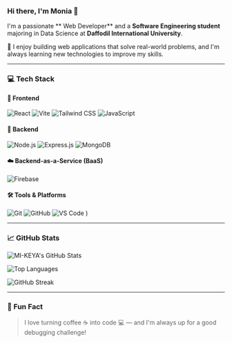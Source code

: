 ### Hi there, I'm Monia 👋

I'm a passionate ** Web Developer** and a **Software Engineering student** majoring in Data Science at **Daffodil International University**.

🚀 I enjoy building web applications that solve real-world problems, and I'm always learning new technologies to improve my skills.

---


### 💻 Tech Stack

#### 🧩 Frontend
![React](https://img.shields.io/badge/-React-61DAFB?logo=react&logoColor=white&style=flat)
![Vite](https://img.shields.io/badge/-Vite-646CFF?logo=vite&logoColor=white&style=flat)
![Tailwind CSS](https://img.shields.io/badge/-TailwindCSS-06B6D4?logo=tailwindcss&logoColor=white&style=flat)
![JavaScript](https://img.shields.io/badge/-JavaScript-F7DF1E?logo=javascript&logoColor=black&style=flat)

#### 🔧 Backend
![Node.js](https://img.shields.io/badge/-Node.js-339933?logo=node.js&logoColor=white&style=flat)
![Express.js](https://img.shields.io/badge/-Express.js-000000?logo=express&logoColor=white&style=flat)
![MongoDB](https://img.shields.io/badge/-MongoDB-47A248?logo=mongodb&logoColor=white&style=flat)

#### ☁️ Backend-as-a-Service (BaaS)
![Firebase](https://img.shields.io/badge/-Firebase-FFCA28?logo=firebase&logoColor=black&style=flat)

#### 🛠️ Tools & Platforms
![Git](https://img.shields.io/badge/-Git-F05032?logo=git&logoColor=white&style=flat)
![GitHub](https://img.shields.io/badge/-GitHub-181717?logo=github&logoColor=white&style=flat)
![VS Code](https://img.shields.io/badge/-VSCode-007ACC?logo=visualstudiocode&logoColor=white&style=flat)
)

---

### 📈 GitHub Stats

![MI-KEYA's GitHub Stats](https://github-readme-stats.vercel.app/api?username=MI-KEYA&show_icons=true&theme=radical)

![Top Languages](https://github-readme-stats.vercel.app/api/top-langs/?username=MI-KEYA&layout=compact&theme=radical)

![GitHub Streak](https://streak-stats.demolab.com?user=MI%2DKEYA&theme=radical)

---


### 📝 Fun Fact

> I love turning coffee ☕ into code 💻 — and I'm always up for a good debugging challenge!

